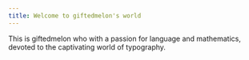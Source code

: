```yaml
---
title: Welcome to giftedmelon's world
---
```


This is giftedmelon who with a passion for language and mathematics, devoted to the captivating world of typography.
